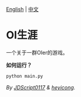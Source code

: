 [English](https://github.com/JeremyHe1209/OIers-Lives/blob/main/README.md) | [中文](https://github.com/JeremyHe1209/OIers-Lives/blob/main/README-zh.md)

# OI生涯

一个关于一群OIer的游戏。

**如何运行？**

```cmd
python main.py
```

_By [JDScript0117](https://www.luogu.com/user/910593) & [heyicong](https://www.luogu.com/user/725640)._
